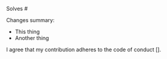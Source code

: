 Solves #

Changes summary:

 - This thing
 - Another thing

I agree that my contribution adheres to the code of conduct [].  
